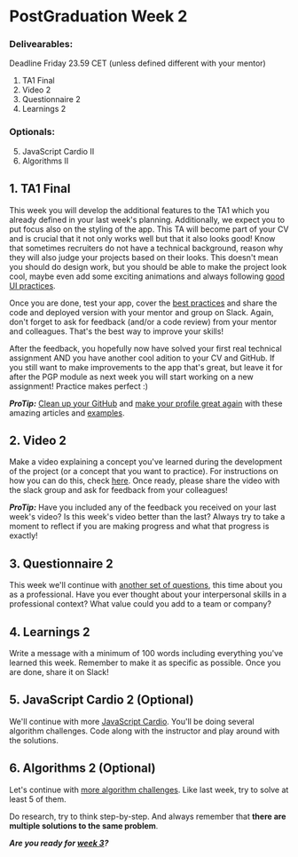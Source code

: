 # PostGraduation Week 2

### Delivearables:
Deadline Friday 23.59 CET (unless defined different with your mentor)

1. TA1 Final
2. Video 2
3. Questionnaire 2
4. Learnings 2

### Optionals:
5. JavaScript Cardio II
6. Algorithms II

## 1. TA1 Final

This week you will develop the additional features to the TA1 which you already defined in your last week's planning. Additionally, we expect you to put focus also on the styling of the app. This TA will become part of your CV and is crucial that it not only works well but that it also looks good! Know that sometimes recruiters do not have a technical background, reason why they will also judge your projects based on their looks. This doesn't mean you should do design work, but you should be able to make the project look cool, maybe even add some exciting animations and always following [good UI practices](https://xd.adobe.com/ideas/process/ui-design/4-golden-rules-ui-design/).

Once you are done, test your app, cover the [best practices](https://github.com/riccardobevilacqua/technical-assignment-tips#technical-assignment-tips) and share the code and deployed version with your mentor and group on Slack. Again, don't forget to ask for feedback (and/or a code review) from your mentor and colleagues. That's the best way to improve your skills!

After the feedback, you hopefully now have solved your first real technical assignment AND you have another cool adition to your CV and GitHub. If you still want to make improvements to the app that's great, but leave it for after the PGP module as next week you will start working on a new assignment! Practice makes perfect :)

***ProTip:*** [Clean up your GitHub](https://medium.com/@sharonlin/cleaning-up-your-github-fedaf9e7cef2) and [make your profile great again](https://dev.to/pedes/make-your-github-profile-great-again-oan) with these amazing articles and [examples](https://github.com/kautukkundan/Awesome-Profile-README-templates).

## 2. Video 2

Make a video explaining a concept you've learned during the development of the project (or a concept that you want to practice). For instructions on how you can do this, check [here](./../how-to-record-concept.md). Once ready, please share the video with the slack group and ask for feedback from your colleagues!

***ProTip:*** Have you included any of the feedback you received on your last week's video? Is this week's video better than the last? Always try to take a moment to reflect if you are making progress and what that progress is exactly!

## 3. Questionnaire 2

This week we'll continue with [another set of questions](https://hackyourfuture.typeform.com/to/W7Nku0co), this time about you as a professional. Have you ever thought about your interpersonal skills in a professional context? What value could you add to a team or company?

## 4. Learnings 2
 
Write a message with a minimum of 100 words including everything you've learned this week. Remember to make it as specific as possible. Once you are done, share it on Slack!

## 5. JavaScript Cardio 2 (Optional)

We'll continue with more [JavaScript Cardio](https://www.youtube.com/watch?v=M2bJBuaOeOQ). You'll be doing several algorithm challenges. Code along with the instructor and play around with the solutions.

## 6. Algorithms 2 (Optional)

Let's continue with [more algorithm challenges](https://www.freecodecamp.org/learn/javascript-algorithms-and-data-structures/basic-algorithm-scripting/). Like last week, try to solve at least 5 of them.

Do research, try to think step-by-step. And always remember that **there are multiple solutions to the same problem**.

***Are you ready for [week 3](../Week3/README.md)?*** 
